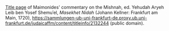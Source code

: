 [Title page](https://sammlungen-ub-uni-frankfurt-de.proxy.ub.uni-frankfurt.de/judaicaffm/content/pageview/2132425) of Maimonides' commentary on the Mishnah, ed. Yehudah Aryeh Leib ben Yosef Shemuʾel, 
_Masekhet Nidah_ (Johann Kellner: Frankfurt am Main, 1720), https://sammlungen-ub-uni-frankfurt-de.proxy.ub.uni-frankfurt.de/judaicaffm/content/titleinfo/2132244 (public domain).